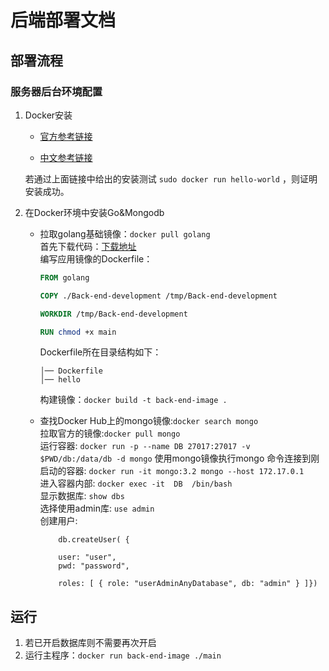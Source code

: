# 后端部署文档

## 部署流程

### 服务器后台环境配置

1. Docker安装

    - [官方参考链接](https://docs.docker.com/install/linux/docker-ce/ubuntu/#prerequisites)

    - [中文参考链接](https://yeasy.gitbooks.io/docker_practice/content/install/ubuntu.html)

    若通过上面链接中给出的安装测试 `sudo docker run hello-world` ，则证明安装成功。

2. 在Docker环境中安装Go&Mongodb
    * 拉取golang基础镜像：```docker pull golang```  
        首先下载代码：[下载地址](https://github.com/sysu-team/Back-end-development/archive/master.zip)  
        编写应用镜像的Dockerfile：
        ```Dockerfile
        FROM golang

        COPY ./Back-end-development /tmp/Back-end-development

        WORKDIR /tmp/Back-end-development

        RUN chmod +x main
        ```
        Dockerfile所在目录结构如下：

        ```
        │── Dockerfile
        │── hello
        ```
        构建镜像：```docker build -t back-end-image .```
    
    * 查找Docker Hub上的mongo镜像:```docker search mongo```  
        拉取官方的镜像:```docker pull mongo```  
        运行容器: ```docker run -p --name DB 27017:27017 -v $PWD/db:/data/db -d mongo```
        使用mongo镜像执行mongo 命令连接到刚启动的容器: ```docker run -it mongo:3.2 mongo --host 172.17.0.1```  
        进入容器内部: ```docker exec -it  DB  /bin/bash```  
        显示数据库: ```show dbs```  
        选择使用admin库: ```use admin```  
        创建用户: 
        ```
            db.createUser( {

            user: "user",
            pwd: "password",

            roles: [ { role: "userAdminAnyDatabase", db: "admin" } ]})
        ```

## 运行

1. 若已开启数据库则不需要再次开启
2. 运行主程序：```docker run back-end-image ./main```